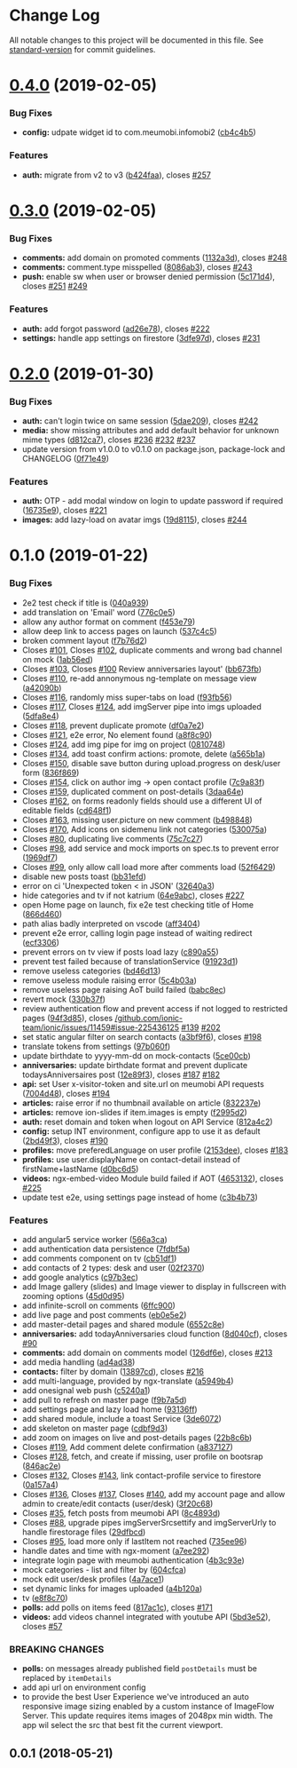 # Change Log

All notable changes to this project will be documented in this file. See [standard-version](https://github.com/conventional-changelog/standard-version) for commit guidelines.

<a name="0.4.0"></a>
# [0.4.0](https://github.com/meumobi/ion-employee/compare/v0.3.0...v0.4.0) (2019-02-05)


### Bug Fixes

* **config:** udpate widget id to com.meumobi.infomobi2 ([cb4c4b5](https://github.com/meumobi/ion-employee/commit/cb4c4b5))


### Features

* **auth:** migrate from v2 to v3 ([b424faa](https://github.com/meumobi/ion-employee/commit/b424faa)), closes [#257](https://github.com/meumobi/ion-employee/issues/257)



<a name="0.3.0"></a>
# [0.3.0](https://github.com/meumobi/ion-employee/compare/v0.2.0...v0.3.0) (2019-02-05)


### Bug Fixes

* **comments:** add domain on promoted comments ([1132a3d](https://github.com/meumobi/ion-employee/commit/1132a3d)), closes [#248](https://github.com/meumobi/ion-employee/issues/248)
* **comments:** comment.type misspelled ([8086ab3](https://github.com/meumobi/ion-employee/commit/8086ab3)), closes [#243](https://github.com/meumobi/ion-employee/issues/243)
* **push:** enable sw when user or browser denied permission ([5c171d4](https://github.com/meumobi/ion-employee/commit/5c171d4)), closes [#251](https://github.com/meumobi/ion-employee/issues/251) [#249](https://github.com/meumobi/ion-employee/issues/249)


### Features

* **auth:** add forgot password ([ad26e78](https://github.com/meumobi/ion-employee/commit/ad26e78)), closes [#222](https://github.com/meumobi/ion-employee/issues/222)
* **settings:** handle app settings on firestore ([3dfe97d](https://github.com/meumobi/ion-employee/commit/3dfe97d)), closes [#231](https://github.com/meumobi/ion-employee/issues/231)



<a name="0.2.0"></a>
# [0.2.0](https://github.com/meumobi/ion-employee/compare/v0.1.0...v0.2.0) (2019-01-30)


### Bug Fixes

* **auth:** can't login twice on same session ([5dae209](https://github.com/meumobi/ion-employee/commit/5dae209)), closes [#242](https://github.com/meumobi/ion-employee/issues/242)
* **media:** show missing attributes and add default behavior for unknown mime types ([d812ca7](https://github.com/meumobi/ion-employee/commit/d812ca7)), closes [#236](https://github.com/meumobi/ion-employee/issues/236) [#232](https://github.com/meumobi/ion-employee/issues/232) [#237](https://github.com/meumobi/ion-employee/issues/237)
* update version from v1.0.0 to v0.1.0 on package.json, package-lock and CHANGELOG ([0f71e49](https://github.com/meumobi/ion-employee/commit/0f71e49))


### Features

* **auth:** OTP - add modal window on login to update password if required ([16735e9](https://github.com/meumobi/ion-employee/commit/16735e9)), closes [#221](https://github.com/meumobi/ion-employee/issues/221)
* **images:** add lazy-load on avatar imgs ([19d8115](https://github.com/meumobi/ion-employee/commit/19d8115)), closes [#244](https://github.com/meumobi/ion-employee/issues/244)



<a name="0.1.0"></a>
# 0.1.0 (2019-01-22)


### Bug Fixes

* 2e2 test check if title is ([040a939](https://github.com/meumobi/ion-employee/commit/040a939))
* add translation on 'Email' word ([776c0e5](https://github.com/meumobi/ion-employee/commit/776c0e5))
* allow any author format on comment ([f453e79](https://github.com/meumobi/ion-employee/commit/f453e79))
* allow deep link to access pages on launch ([537c4c5](https://github.com/meumobi/ion-employee/commit/537c4c5))
* broken comment layout ([f7b76d2](https://github.com/meumobi/ion-employee/commit/f7b76d2))
* Closes [#101](https://github.com/meumobi/ion-employee/issues/101), Closes [#102](https://github.com/meumobi/ion-employee/issues/102), duplicate comments and wrong bad channel on mock ([1ab56ed](https://github.com/meumobi/ion-employee/commit/1ab56ed))
* Closes [#103](https://github.com/meumobi/ion-employee/issues/103), Closes [#100](https://github.com/meumobi/ion-employee/issues/100) Review anniversaries layout' ([bb673fb](https://github.com/meumobi/ion-employee/commit/bb673fb))
* Closes [#110](https://github.com/meumobi/ion-employee/issues/110), re-add annonymous ng-template on message view ([a42090b](https://github.com/meumobi/ion-employee/commit/a42090b))
* Closes [#116](https://github.com/meumobi/ion-employee/issues/116), randomly miss super-tabs on load ([f93fb56](https://github.com/meumobi/ion-employee/commit/f93fb56))
* Closes [#117](https://github.com/meumobi/ion-employee/issues/117), Closes [#124](https://github.com/meumobi/ion-employee/issues/124), add imgServer pipe into imgs uploaded ([5dfa8e4](https://github.com/meumobi/ion-employee/commit/5dfa8e4))
* Closes [#118](https://github.com/meumobi/ion-employee/issues/118), prevent duplicate promote ([df0a7e2](https://github.com/meumobi/ion-employee/commit/df0a7e2))
* Closes [#121](https://github.com/meumobi/ion-employee/issues/121), e2e error, No element found ([a8f8c90](https://github.com/meumobi/ion-employee/commit/a8f8c90))
* Closes [#124](https://github.com/meumobi/ion-employee/issues/124), add img pipe for img on project ([0810748](https://github.com/meumobi/ion-employee/commit/0810748))
* Closes [#134](https://github.com/meumobi/ion-employee/issues/134), add toast confirm actions: promote, delete ([a565b1a](https://github.com/meumobi/ion-employee/commit/a565b1a))
* Closes [#150](https://github.com/meumobi/ion-employee/issues/150), disable save button during upload.progress on desk/user form ([836f869](https://github.com/meumobi/ion-employee/commit/836f869))
* Closes [#154](https://github.com/meumobi/ion-employee/issues/154), click on author img -> open contact profile ([7c9a83f](https://github.com/meumobi/ion-employee/commit/7c9a83f))
* Closes [#159](https://github.com/meumobi/ion-employee/issues/159), duplicated comment on post-details ([3daa64e](https://github.com/meumobi/ion-employee/commit/3daa64e))
* Closes [#162](https://github.com/meumobi/ion-employee/issues/162), on forms readonly fields should use a different UI of editable fields ([cd648f1](https://github.com/meumobi/ion-employee/commit/cd648f1))
* Closes [#163](https://github.com/meumobi/ion-employee/issues/163), missing user.picture on new comment ([b498848](https://github.com/meumobi/ion-employee/commit/b498848))
* Closes [#170](https://github.com/meumobi/ion-employee/issues/170), Add icons on sidemenu link not categories ([530075a](https://github.com/meumobi/ion-employee/commit/530075a))
* Closes [#80](https://github.com/meumobi/ion-employee/issues/80), duplicating live comments ([75c7c27](https://github.com/meumobi/ion-employee/commit/75c7c27))
* Closes [#98](https://github.com/meumobi/ion-employee/issues/98), add service and mock imports on spec.ts to prevent error ([1969df7](https://github.com/meumobi/ion-employee/commit/1969df7))
* Closes [#99](https://github.com/meumobi/ion-employee/issues/99), only allow call load more after comments load ([52f6429](https://github.com/meumobi/ion-employee/commit/52f6429))
* disable new posts toast ([bb31efd](https://github.com/meumobi/ion-employee/commit/bb31efd))
* error on ci 'Unexpected token < in JSON' ([32640a3](https://github.com/meumobi/ion-employee/commit/32640a3))
* hide categories and tv if not katrium ([64e9abc](https://github.com/meumobi/ion-employee/commit/64e9abc)), closes [#227](https://github.com/meumobi/ion-employee/issues/227)
* open Home page on launch, fix e2e test checking title of Home ([866d460](https://github.com/meumobi/ion-employee/commit/866d460))
* path alias badly interpreted on vscode ([aff3404](https://github.com/meumobi/ion-employee/commit/aff3404))
* prevent e2e error, calling login page instead of waiting redirect ([ecf3306](https://github.com/meumobi/ion-employee/commit/ecf3306))
* prevent errors on tv view if posts load lazy ([c890a55](https://github.com/meumobi/ion-employee/commit/c890a55))
* prevent test failed because of translationService ([91923d1](https://github.com/meumobi/ion-employee/commit/91923d1))
* remove useless categories ([bd46d13](https://github.com/meumobi/ion-employee/commit/bd46d13))
* remove useless module raising error ([5c4b03a](https://github.com/meumobi/ion-employee/commit/5c4b03a))
* remove useless page raising AoT build failed ([babc8ec](https://github.com/meumobi/ion-employee/commit/babc8ec))
* revert mock ([330b37f](https://github.com/meumobi/ion-employee/commit/330b37f))
* review authentication flow and prevent access if not logged to restricted pages ([94f3d85](https://github.com/meumobi/ion-employee/commit/94f3d85)), closes [/github.com/ionic-team/ionic/issues/11459#issue-225436125](https://github.com//github.com/ionic-team/ionic/issues/11459/issues/issue-225436125) [#139](https://github.com/meumobi/ion-employee/issues/139) [#202](https://github.com/meumobi/ion-employee/issues/202)
* set static angular filter on search contacts ([a3bf9f6](https://github.com/meumobi/ion-employee/commit/a3bf9f6)), closes [#198](https://github.com/meumobi/ion-employee/issues/198)
* translate tokens from settings ([97b060f](https://github.com/meumobi/ion-employee/commit/97b060f))
* update birthdate to yyyy-mm-dd on mock-contacts ([5ce00cb](https://github.com/meumobi/ion-employee/commit/5ce00cb))
* **anniversaries:** update birthdate format and prevent duplicate todaysAnniversaires post ([12e89f3](https://github.com/meumobi/ion-employee/commit/12e89f3)), closes [#187](https://github.com/meumobi/ion-employee/issues/187) [#182](https://github.com/meumobi/ion-employee/issues/182)
* **api:** set User x-visitor-token and site.url on meumobi API requests ([7004d48](https://github.com/meumobi/ion-employee/commit/7004d48)), closes [#194](https://github.com/meumobi/ion-employee/issues/194)
* **articles:** raise error if no thumbnail available on article ([832237e](https://github.com/meumobi/ion-employee/commit/832237e))
* **articles:** remove ion-slides if item.images is empty ([f2995d2](https://github.com/meumobi/ion-employee/commit/f2995d2))
* **auth:** reset domain and token when logout on API Service ([812a4c2](https://github.com/meumobi/ion-employee/commit/812a4c2))
* **config:** setup INT environment, configure app to use it as default ([2bd49f3](https://github.com/meumobi/ion-employee/commit/2bd49f3)), closes [#190](https://github.com/meumobi/ion-employee/issues/190)
* **profiles:** move preferedLanguage on user profile ([2153dee](https://github.com/meumobi/ion-employee/commit/2153dee)), closes [#183](https://github.com/meumobi/ion-employee/issues/183)
* **profiles:** use user.displayName on contact-detail instead of firstName+lastName ([d0bc6d5](https://github.com/meumobi/ion-employee/commit/d0bc6d5))
* **videos:** ngx-embed-video Module build failed if AOT ([4653132](https://github.com/meumobi/ion-employee/commit/4653132)), closes [#225](https://github.com/meumobi/ion-employee/issues/225)
* update test e2e, using settings page instead of home ([c3b4b73](https://github.com/meumobi/ion-employee/commit/c3b4b73))


### Features

* add angular5 service worker ([566a3ca](https://github.com/meumobi/ion-employee/commit/566a3ca))
* add authentication data persistence ([7fdbf5a](https://github.com/meumobi/ion-employee/commit/7fdbf5a))
* add comments component on tv ([cb51df1](https://github.com/meumobi/ion-employee/commit/cb51df1))
* add contacts of 2 types: desk and user ([02f2370](https://github.com/meumobi/ion-employee/commit/02f2370))
* add google analytics ([c97b3ec](https://github.com/meumobi/ion-employee/commit/c97b3ec))
* add Image gallery (slides) and Image viewer to display in fullscreen with zooming options ([45d0d95](https://github.com/meumobi/ion-employee/commit/45d0d95))
* add infinite-scroll on comments ([6ffc900](https://github.com/meumobi/ion-employee/commit/6ffc900))
* add live page and post comments ([eb0e5e2](https://github.com/meumobi/ion-employee/commit/eb0e5e2))
* add master-detail pages and shared module ([6552c8e](https://github.com/meumobi/ion-employee/commit/6552c8e))
* **anniversaries:** add todayAnniversaries cloud function ([8d040cf](https://github.com/meumobi/ion-employee/commit/8d040cf)), closes [#90](https://github.com/meumobi/ion-employee/issues/90)
* **comments:** add domain on comments model ([126df6e](https://github.com/meumobi/ion-employee/commit/126df6e)), closes [#213](https://github.com/meumobi/ion-employee/issues/213)
* add media handling ([ad4ad38](https://github.com/meumobi/ion-employee/commit/ad4ad38))
* **contacts:** filter by domain ([13897cd](https://github.com/meumobi/ion-employee/commit/13897cd)), closes [#216](https://github.com/meumobi/ion-employee/issues/216)
* add multi-language, provided by ngx-translate ([a5949b4](https://github.com/meumobi/ion-employee/commit/a5949b4))
* add onesignal web push ([c5240a1](https://github.com/meumobi/ion-employee/commit/c5240a1))
* add pull to refresh on master page ([f9b7a5d](https://github.com/meumobi/ion-employee/commit/f9b7a5d))
* add settings page and lazy load home ([93136ff](https://github.com/meumobi/ion-employee/commit/93136ff))
* add shared module, include a toast Service ([3de6072](https://github.com/meumobi/ion-employee/commit/3de6072))
* add skeleton on master page ([cdbf9d3](https://github.com/meumobi/ion-employee/commit/cdbf9d3))
* add zoom on images on live and post-details pages ([22b8c6b](https://github.com/meumobi/ion-employee/commit/22b8c6b))
* Closes [#119](https://github.com/meumobi/ion-employee/issues/119), Add comment delete confirmation ([a837127](https://github.com/meumobi/ion-employee/commit/a837127))
* Closes [#128](https://github.com/meumobi/ion-employee/issues/128), fetch, and create if missing, user profile on bootsrap ([846ac2e](https://github.com/meumobi/ion-employee/commit/846ac2e))
* Closes [#132](https://github.com/meumobi/ion-employee/issues/132), Closes [#143](https://github.com/meumobi/ion-employee/issues/143), link contact-profile service to firestore ([0a157a4](https://github.com/meumobi/ion-employee/commit/0a157a4))
* Closes [#136](https://github.com/meumobi/ion-employee/issues/136), Closes [#137](https://github.com/meumobi/ion-employee/issues/137), Closes [#140](https://github.com/meumobi/ion-employee/issues/140), add my account page and allow admin to create/edit contacts (user/desk) ([3f20c68](https://github.com/meumobi/ion-employee/commit/3f20c68))
* Closes [#35](https://github.com/meumobi/ion-employee/issues/35), fetch posts from meumobi API ([8c4893d](https://github.com/meumobi/ion-employee/commit/8c4893d))
* Closes [#88](https://github.com/meumobi/ion-employee/issues/88), upgrade pipes imgServerSrcsettify and imgServerUrly to handle firestorage files ([29dfbcd](https://github.com/meumobi/ion-employee/commit/29dfbcd))
* Closes [#95](https://github.com/meumobi/ion-employee/issues/95), load more only if lastItem not reached ([735ee96](https://github.com/meumobi/ion-employee/commit/735ee96))
* handle dates and time with ngx-moment ([a7ee292](https://github.com/meumobi/ion-employee/commit/a7ee292))
* integrate login page with meumobi authentication ([4b3c93e](https://github.com/meumobi/ion-employee/commit/4b3c93e))
* mock categories - list and filter by ([604cfca](https://github.com/meumobi/ion-employee/commit/604cfca))
* mock edit user/desk profiles ([4a7ace1](https://github.com/meumobi/ion-employee/commit/4a7ace1))
* set dynamic links for images uploaded ([a4b120a](https://github.com/meumobi/ion-employee/commit/a4b120a))
* tv ([e8f8c70](https://github.com/meumobi/ion-employee/commit/e8f8c70))
* **polls:**  add polls on items feed ([817ac1c](https://github.com/meumobi/ion-employee/commit/817ac1c)), closes [#171](https://github.com/meumobi/ion-employee/issues/171)
* **videos:** add videos channel integrated with youtube API ([5bd3e52](https://github.com/meumobi/ion-employee/commit/5bd3e52)), closes [#57](https://github.com/meumobi/ion-employee/issues/57)


### BREAKING CHANGES

* **polls:** on messages already published field `postDetails` must be replaced by `itemDetails`
* add api url on environment config
* to provide the best User Experience we've introduced an auto responsive image sizing enabled by a custom instance of ImageFlow Server. This update requires items images of 2048px min width. The app wil select the src that best fit the current viewport.



<a name="0.0.1"></a>
## 0.0.1 (2018-05-21)
